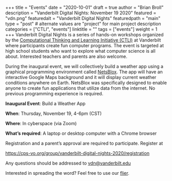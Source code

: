 +++
title = "Events"
date = "2020-10-01"
draft = true
author = "Brian Broll"
description = "Vanderbilt Digital Nights: November 19 2020"
featured = "vdn.png"
featuredalt = "Vanderbilt Digital Nights"
featuredpath = "main"
type = "post" # alternate values are "project" for main project description
categories = ["CTLI", "events"]
linktitle = ""
tags = ["events"]
weight = 1
+++
Vanderbilt Digital Nights is a series of hands-on workshops organized by the [Computational Thinking and Learning Initiative (CTLI)](http://ctli.vanderbilt.edu) at Vanderbilt where participants create fun computer programs. The event is targeted at high school students who want to explore what computer science is all about. Interested teachers and parents are also welcome.

During the inaugural event, we will collectively build a weather app using a graphical programming environment called [NetsBlox](https://netsblox.org). The app will have an interactive Google Maps background and it will display current weather conditions anywhere on Earth. NetsBlox was specifically designed to enable anyone to create fun applications that utilize data from the internet.  No previous programming experience is required.

**Inaugural Event**:  Build a Weather App

**When**:    Thursday, November 19, 4-6pm (CST)

**Where**:   In cyberspace (via Zoom)

**What’s required**:  A laptop or desktop computer with a Chrome browser

Registration and a parent’s approval are required to participate. Register at
 
https://cps-vo.org/group/vanderbilt-digital-nights-2020/registration
 
Any questions should be addressed to vdn@vanderbilt.edu

Interested in spreading the word? Feel free to use our [flier](/pdf/VDNFlier.pdf).
